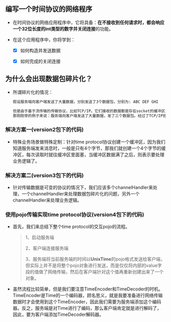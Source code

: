 ## 编写一个时间协议的网络程序

* 在时间协议的网络应用程序中，它将具备：**在不接收到任何请求时，都会响应一个32位长度的int类型的数字并关闭连接**的功能。

* 在这个应用程序中，你将学到：

  - [x] 如何构造并发送数据

  - [x] 如何完成的关闭连接
  
## 为什么会出现数据包碎片化？
* 所谓碎片化的情况：

  ```txt
  假设服务端向客户端发送了大量数据，分别发送了3个数据包，分别为: ABC DEF GHI
  
  但是由于基于流传输的传输协议，比如TCP/IP。它们接收的数据都是存在socket的缓冲区当中的，不幸的是，这个缓冲区不是基于数据包的队列，而是基于字节流的队列。
  那刚刚举的例子来说：服务端向客户端发送了大量数据，发了三个数据包。经过了TCP/IP协议的传输后，客户端拿到的数据可能为：AB CDEFG H I 四个数据包
  
  ```

### 解决方案一(version2包下的代码)

* 特殊业务场景做特殊定制：针对time protocol协议创建一个缓冲区，因为我们知道服务端发来消息时，一般是只有4个字节，那我们就创建一个4个字节的缓冲区，每次读取时就往缓冲区里面塞，当缓冲区数据满了之后，则表示要处理业务逻辑了。

### 解决方案二(version3包下的代码)

* 针对传输数据是可变的协议的情况下，我们应该多个channelHandler来处理，一个channelHandler来处理数据包碎片化的问题，另外一个channelHandler来处理业务逻辑。

### 使用pojo传输实现time protocol协议(version4包下的代码)

* 首先，我们来总结下整个time protocol的交互pojo的流程。

  > 1、启动服务端
  >
  > 2、客户端连接服务端
  >
  > 3、服务端将当前服务端的时间以**UnixTime**的pojo格式发送给客户端，但实际上并不是将整个pojo对象进行发送，而是仅仅将内部的value字段的值做了网络传输，然后在客户端针对这个值再重新创建出来了一个对象。

* 虽然流程比较简单，但是我们要注意TimeEncoder和TimeDecoder的时机。 TimeEncoder是Time的一个编码器，顾名思义，就是我要准备进行网络传输数据时才会使用到这个TimeEncoder，因此我们需要为服务端添加这个编码器。反之，服务端是对Time进行了编码，那么客户端肯定就是进行解码了，因此，要为客户端添加TimeDecoder解码器。